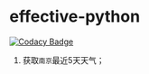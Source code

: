 # effective-python

[![Codacy Badge](https://api.codacy.com/project/badge/Grade/26ddb1272db24df7847e643577c98ac2)](https://www.codacy.com/app/xiang-su/effective-python?utm_source=github.com&utm_medium=referral&utm_content=xiang-su/effective-python&utm_campaign=badger)

1. 获取`南京`最近5天天气；


